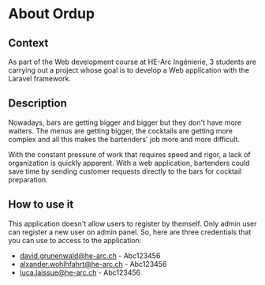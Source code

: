# About Ordup

## Context

As part of the Web development course at HE-Arc Ingénierie, 3 students are carrying out a project whose goal is to develop a Web application with the Laravel framework. 

## Description

Nowadays, bars are getting bigger and bigger but they don't have more waiters. The menus are getting bigger, the cocktails are getting more complex and all this makes the bartenders' job more and more difficult.

With the constant pressure of work that requires speed and rigor, a lack of organization is quickly apparent. With a web application, bartenders could save time by sending customer requests directly to the bars for cocktail preparation.

## How to use it

This application doesn't allow users to register by themself. Only admin user can register a new user on admin panel. So, here are three credentials that you can use to access to the application:

- david.grunenwald@he-arc.ch - Abc123456
- alxander.wohlhfahrt@he-arc.ch - Abc123456
- luca.laissue@he-arc.ch - Abc123456


